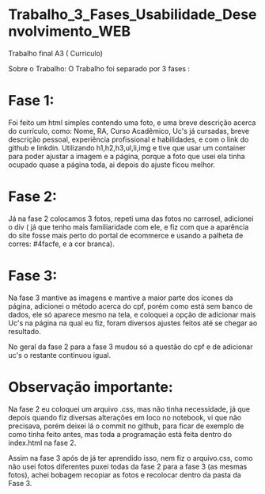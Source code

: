 # Trabalho_3_Fases_Usabilidade_Desenvolvimento_WEB
 Trabalho final A3 ( Curriculo)

 Sobre o Trabalho:
 O Trabalho foi separado por 3 fases :
 # Fase 1:
 Foi feito um html simples contendo uma foto, e uma breve descrição acerca do currículo, como: Nome, RA, Curso Acadêmico, Uc's já cursadas, breve descrição pessoal, experiência profissional e habilidades, e com o link do github e linkdin.
 Utilizando h1,h2,h3,ul,li,img e tive que usar um container para poder ajustar a imagem e a página, porque a foto que usei ela tinha ocupado quase a página toda, ai depois do ajuste ficou melhor.

 # Fase 2:
Já na fase 2 colocamos 3 fotos, repeti uma das fotos no carrosel, adicionei o div ( já que tenho mais familiaridade com ele, e fiz com que a aparência do site fosse mais perto do portal de ecommerce e usando a palheta de corres: #4facfe, e a cor branca).

# Fase 3:
Na fase 3 mantive as imagens e mantive a maior parte dos ícones da página, adicionei o método acerca do cpf, porém como está sem banco de dados, ele só aparece mesmo na tela, e coloquei a opção de adicionar mais Uc's na página na qual eu fiz, foram diversos ajustes feitos até se chegar ao resultado.

No geral da fase 2 para a fase 3 mudou só a questão do cpf e de adicionar uc's o restante continuou igual.

# Observação importante:
Na fase 2  eu coloquei um arquivo .css, mas não tinha necessidade, já que depois quando fiz diversas alterações em loco no notebook, vi que não precisava, porém deixei lá o commit no github, para ficar de exemplo de como tinha feito antes, mas toda a programação está feita dentro do index.html na fase 2.

Assim na fase 3 após de já ter aprendido isso, nem fiz o arquivo.css,  como não usei fotos diferentes puxei todas da fase 2 para a fase 3 (as mesmas fotos), achei bobagem recopiar as fotos e recolocar dentro da pasta da Fase 3.